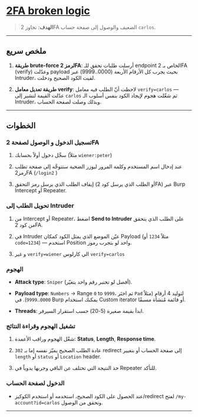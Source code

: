 # [2FA broken logic](https://portswigger.net/web-security/authentication/multi-factor/lab-2fa-broken-logic)

> **الهدف**: تجاوز 2FA الضعيف والوصول إلى صفحة حساب `carlos`.

---

## ملخص سريع 

1. **طريقة brute-force لرمز 2FA**: أرسلت طلبات تحقق للـ endpoint الخاص بـ 2FA (verify) وعدّلت payload بحيث يجرب كل الأرقام الأربعة (0000..9999) عبر Intruder، لقيت الكود الصحيح ودخلت.
    
2. **طريقة تعديل معامل verify**: لاحظت أنّ الطلب فيه معامل `verify=carlos` — عدّلت القيمة لتشير إلى `carlos` ثم شغّلت هجوم لإيجاد الكود بنفس أسلوب الـ Intruder، وبذلك وصلت لصفحة الحساب.
    

---

## الخطوات

### تسجيل الدخول و الوصول لصفحة 2FA

1. سجِّل دخول أولاً بحسابك (مثلاً `wiener:peter`) 

2. عند إدخال اسم المستخدم وكلمة المرور ليوزر الضحية ستتوجَّه إلى صفحة تطلب رمز2FA    (`/login2` )
    
3. إيقاف الطلب الذي يرسل رمز التحقق (أو الطلب الذي يرسل كود 2FA) عبر Burp Intercept أو Repeater.
    
### تحويل الطلب إلى Intruder

1. من Intercept أو Repeater، اضغط **Send to Intruder** على الطلب الذي يتحقق من كود 2FA.
    
2. في Intruder عيّن الموضع الذي يمثل الكود كمكان Payload (مثلاً `1234` أو `code=1234`) — استخدم Position واحد لو بتجرب رموز.
    
3. و غير `verify=wiener`  الي كارلوس `verify=carlos` 

### الهجوم

- **Attack type**: `Sniper` (أفضل لو تختبر رقم واحد يتغيّر).
    
- **Payload type**: `Numbers` → Range `0` to `9999`، ثم اختَر `Pad` لتوليد 4 أرقام (مثلاً `0000`..`9999`). في Burp يمكنك استخدام Custom iterator أو قائمة مُنشأة مسبقًا.
    
- **Threads**: ابدأ بقيمة صغيرة (5-20) حسب استقرار السيرفر.

### تشغيل الهجوم وقراءة النتائج

1. شغّل الهجوم وراقب الأعمدة: **Status**, **Length**, **Response time**.
    
2. عادة الطلب الصحيح يميّز نفسه إما بـ `302` redirect إلى صفحة الحساب أو بتغيير `length` أو `status` أو `Location` header.
    
3. خذ النتيجة التي تختلف عن الباقي وجربها يدوياً في Repeater للتأكد.
    
### الدخول لصفحة الحساب

- عند الحصول على الكود الصحيح، استخدمه أو استخدم الكوكيز/redirect لفتح `/my-account?id=carlos` وتحقق من الوصول.
    

---
